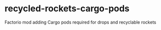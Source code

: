 # recycled-rockets-cargo-pods
Factorio mod adding Cargo pods required for drops and recyclable rockets
